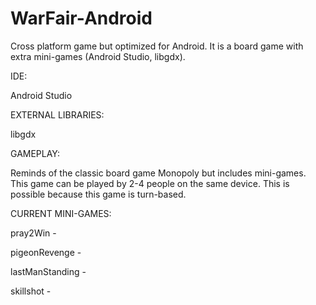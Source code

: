 # WarFair-Android
Cross platform game but optimized for Android. It is a board game with extra mini-games (Android Studio, libgdx).

IDE:

Android Studio

EXTERNAL LIBRARIES:

libgdx

GAMEPLAY:

Reminds of the classic board game Monopoly but includes mini-games. This game can be played by 2-4 people on the same device.
This is possible because this game is turn-based.



CURRENT MINI-GAMES:

pray2Win - 

pigeonRevenge - 

lastManStanding - 

skillshot - 
